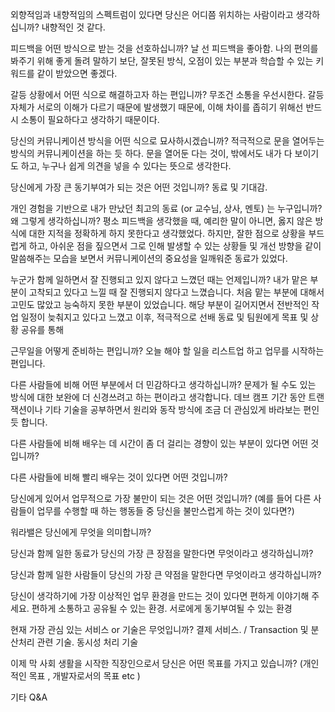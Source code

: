 외향적임과 내향적임의 스펙트럼이 있다면 당신은 어디쯤 위치하는 사람이라고 생각하십니까?
	내향적인 것 같다. 

피드백을 어떤 방식으로 받는 것을 선호하십니까?
	날 선 피드백을 좋아함. 나의 편의를 봐주기 위해 좋게 돌려 말하기 보단, 잘못된 방식, 오점이 있는 부분과 학습할 수 있는 키워드를 같이 받았으면 좋겠다. 

갈등 상황에서 어떤 식으로 해결하고자 하는 편입니까?
	무조건 소통을 우선시한다. 갈등 자체가 서로의 이해가 다르기 때문에 발생했기 때문에, 이해 차이를 좁히기 위해선 반드시 소통이 필요하다고 생각하기 때문이다.

당신의 커뮤니케이션 방식을 어떤 식으로 묘사하시겠습니까?
	적극적으로 문을 열어두는 방식의 커뮤니케이션을 하는 듯 하다. 문을 열어둔 다는 것이, 밖에서도 내가 다 보이기도 하고, 누구나 쉽게 의견을 넣을 수 있다는 뜻으로 생각한다.

당신에게 가장 큰 동기부여가 되는 것은 어떤 것입니까?
	동료 및 기대감.

개인 경험을 기반으로 내가 만났던 최고의 동료 (or 교수님, 상사, 멘토) 는 누구입니까? 왜 그렇게 생각하십니까?
	평소 피드백을 생각했을 때, 예리한 말이 아니면, 옳지 않은 방식에 대한 지적을 정확하게 하지 못한다고 생각했었다. 하지만, 잘한 점으로 상황을 부드럽게 하고, 아쉬운 점을 짚으면서 그로 인해 발생할 수 있는 상황들 및 개선 방향을 같이 말씀해주는 모습을 보면서 커뮤니케이션의 중요성을 일깨워준 동료가 있었다. 

누군가 함께 일하면서 잘 진행되고 있지 않다고 느꼈던 때는 언제입니까?
	내가 맡은 부분이 고착되고 있다고 느낄 때 잘 진행되지 않다고 느꼈습니다. 처음 맡는 부분에 대해서 고민도 많았고 능숙하지 못한 부분이 있었습니다. 해당 부분이 길어지면서 전반적인 작업 일정이 늦춰지고 있다고 느꼈고 이후, 적극적으로 선배 동료 및 팀원에게 목표 및 상황 공유를 통해 

근무일을 어떻게 준비하는 편입니까?
	오늘 해야 할 일을 리스트업 하고 업무를 시작하는 편입니다.

다른 사람들에 비해 어떤 부분에서 더 민감하다고 생각하십니까?
	문제가 될 수도 있는 방식에 대한 보완에 더 신경쓰려고 하는 편이라고 생각합니다. 데브 캠프 기간 동안 트랜잭션이나 기타 기술을 공부하면서 원리와 동작 방식에 조금 더 관심있게 바라보는 편인듯 합니다.

다른 사람들에 비해 배우는 데 시간이 좀 더 걸리는 경향이 있는 부분이 있다면 어떤 것입니까?
	

다른 사람들에 비해 빨리 배우는 것이 있다면 어떤 것입니까?


당신에게 있어서 업무적으로 가장 불만이 되는 것은 어떤 것입니까? (예를 들어 다른 사람들이 업무를 수행할 때 하는 행동들 중 당신을 불만스럽게 하는 것이 있다면?)


워라밸은 당신에게 무엇을 의미합니까?


당신과 함께 일한 동료가 당신의 가장 큰 장점을 말한다면 무엇이라고 생각하십니까?


당신과 함께 일한 사람들이 당신의 가장 큰 약점을 말한다면 무엇이라고 생각하십니까?


당신이 생각하기에 가장 이상적인 업무 환경을 만드는 것이 있다면 편하게 이야기해 주세요.
	편하게 소통하고 공유될 수 있는 환경. 서로에게 동기부여될 수 있는 환경

현재 가장 관심 있는 서비스 or 기술은 무엇입니까?
	결제 서비스. / Transaction 및 분산처리 관련 기술. 동시성 처리 기술

이제 막 사회 생활을 시작한 직장인으로서 당신은 어떤 목표를 가지고 있습니까? (개인적인 목표 , 개발자로서의 목표 etc )  
	

기타 Q&A  